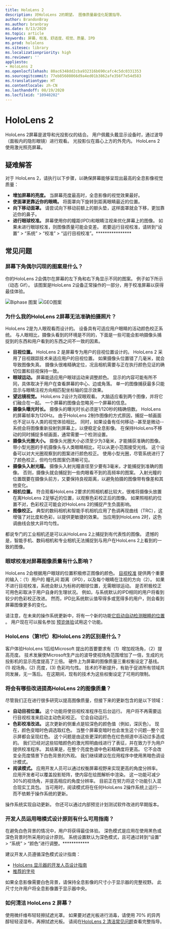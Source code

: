 ```yaml
---
title: HoloLens 2
description: 对HoloLens 2的期望。 图像质量最佳化配置指导。
author: BrandonBray
ms.author: branbray
ms.date: 8/13/2020
ms.topic: article
keywords: 屏幕、校准、舒适度、视觉、质量、IPD
ms.prod: hololens
ms.sitesec: library
ms.localizationpriority: high
ms.reviewer: ''
appliesto:
- HoloLens 2
ms.openlocfilehash: 80ac6348dd2cba932316b690cafc4c5dc0331353
ms.sourcegitcommit: 77eb85608066d9a4ed01b3862afe356f7e54d583
ms.translationtype: HT
ms.contentlocale: zh-CN
ms.lasthandoff: 08/19/2020
ms.locfileid: "10940202"
---
```

# HoloLens 2

HoloLens 2屏幕是波导和光投影仪的结合。 用户佩戴头戴显示设备时，通过波导（面板内的隐形眼镜）进行观看。 光投影仪在眉心上方的外壳内。 HoloLens 2 使用激光照亮屏幕。

## 疑难解答

对于 HoloLens 2，请执行以下步骤，以确保屏幕能够呈现出最高的全息影像视觉质量：

* **增加屏幕的亮度。** 当屏幕亮度最高时，全息影像的视觉效果最好。
* **使面罩更靠近你的眼睛。** 将面罩向下旋转到距离眼睛最近的位置。
* **向下移动面罩。** 请尝试向下移动前额上的额头垫，这样面罩就会下移，更加靠近你的鼻子。
* **进行眼球校准。** 屏幕使用你的瞳距(IPD)和眼睛注视来优化屏幕上的图像。 如果未进行眼球校准，则图像质量可能会变差。 若要运行目视校准，请转到“设置” > “系统” > “校准” > “运行目视校准”。****************

## 常见问题

### 屏幕下角偶尔闪现的图案是什么？

你的HoloLens 2会偶尔在屏幕的左下角和右下角显示不同的图案。 例子如下所示（动态 Gif）。 该图案是HoloLens 2设备正常操作的一部分，用于校准屏幕以获得最佳体验。

![Biphase 图案](./images/DAT-Biphase-Fiducial.gif) ![GEO图案](./images/DAT-GEO-Fiducial.gif)

### 为什么我的HoloLens 2屏幕无法准确拍摄照片？

HoloLens 2是为人眼观看而设计的。 设备具有可适应用户眼睛的活动颜色校正系统。 与人眼相比，摄像头看到的环境是不同的，下面是一些可能会影响摄像头捕捉到的东西和用户看到的东西之间不一致的因素。

* **目视位置。** HoloLens 2 是屏幕专为用户的目视位置设计的。 HoloLens 2 采用了目视跟踪技术来适应用户的目视位置。 如果摄像头位置错了几毫米，就会导致图像失真。 摄像头很难精确定位，况且相机需要与正在执行颜色见证的确切位置和目视保持一致。
* **眼球运动。** 屏幕能适应用户眼球运动来调整颜色。 显示的内容可能有所不同，具体取决于用户在查看屏幕的中心、边或角落。 单一的图像捕获最多只能显示与眼睛注视方向相匹配坐标轴的显示效果。
* **望远镜视觉。** HoloLens 2设计为双眼观看。 大脑适应看到两个图像，并将它们融合在一起。 一个屏幕的图像会忽略另一个屏幕的信息。
* **摄像头曝光时长。** 摄像头的曝光时长必须是1/120秒的精确倍数。 HoloLens的屏幕帧率为120Hz。 由于HoloLens 2制作图像的方式原因，捕捉一帧画面也不足以与人类的视觉体验相比。 同时，如果设备有任何移动--甚至是微动--系统会将图像重新投射到屏幕上，以便稳定全息影像。 在保持HoloLens不移动的同时捕捉多帧画面，通常需要一个检测设置。
* **摄像头光圈大小。** 摄像头光圈大小必须至少为3毫米，才能捕获准确的图像。 带小型光圈的手机摄像头与人类眼睛相比，可以从更小范围接受光线。
 这个设备可以对大光圈观察到的图案进行颜色校正。 使用小型光圈，尽管系统进行了了颜色校正，但均匀性图案仍清晰可见。
* **摄像头入射光瞳。** 摄像头入射光瞳直径至少要有3毫米，才能捕捉到准确的图像。 否则，摄像头就会捕捉到一些肉眼看不到的高频率的图案。 入射光瞳的位置既要在摄像头前方，又要保持良视距离，以避免拍摄的图像带有像差和其他变化。
* **相机位置。** 符合观看HoloLens 2要求的照相机都比较大，很难将摄像头放置在离HoloLens 2足够近的位置，以观察色彩校正后的图像。 如果照相机的位置不对，色彩校正可能会对HoloLens 2的捕捉产生负面影响。
* **图像校正。** 典型的数码相机和智能手机相机应用了色调再现曲线（TRC），这增强了对比度和色彩，以提供更敏捷的效果。 当应用到HoloLens 2时，这色调曲线会放大非均匀性。

都说专门的工业相机还是可以从HoloLens 2上捕捉到有代表性的图像。 遗憾的是，智能手机、数码相机和专业相机无法捕捉到与用户在HoloLens 2上看到的一致的图像。

### 眼球校准对屏幕图像质量有什么影响？

HoloLens 2会根据用户眼球的位置积极修正图像的颜色。 [目视校准](hololens-calibration.md) 提供两个重要的输入：（1）用户的 瞳孔间 距离（IPD），以及每个眼睛在注视的方向（2）。 如果不进行目视校准，系统会默认为标称的眼球位置，无需眼球运动。 是否积极校正可用色彩取决于用户自身的生理状况。 例如，与系统默认的IPD相同的用户将看到较少的色彩校正改进。 然而，IPD比系统默认值窄得多或宽得多的用户，则会看到屏幕图像更多的变化。

请注意，在未来的操作系统更新中，将有一个新的功能[它启动自动检测眼睛的位置](hololens-insider.md#auto-eye-position-support) 。 用户现在可以报名参加 [预览体验](hololens-insider.md)试用这个功能。

### HoloLens（第1代）和HoloLens 2的区别是什么？

客户体验HoloLens 1后给Microsoft 提出的首要要求有（1）增加视场角，（2）提高亮度。 技术发展使Microsoft生产出的波导使视场角范围增加了一倍，生成的光投影机的显示亮度提高了三倍。 硬件上为屏幕的图像质量三重权衡设定了基线。(1) 视场角，(2) 亮度，(3) 色彩均匀性。 技术的不断提升，有助于促进所有领域共同发展，无一落后。 在这期间，现有的技术为这些权衡设定了可用的限制。

### 将会有哪些改进提高HoloLens 2的图像质量？

尽管我们正在进行很多研究以提高图像质量，但接下来的更新包含的是以下领域：

* **自动目视位置。** 这个功能将使目视校准程序在后台运行。 用户将不再需要运行目视校准来启动主动色彩校正。 它会自动运行。
* **色彩校准改进。** 这次更新的侧重点是较深色的颜色值（例如，深灰色）。 现在，颜色变暗时色调选取红色。 当整个屏幕变暗时也会发生这个问题--整个显示屏都会呈现红色。 这个问题是由这些更深的颜色在红色频道中活动过多造成的。 我们已经对这些较暗颜色的激光照明曲线进行了表征，并在致力于为用户提供校准程序。 其结果是，在整个亮度色谱中色彩精确度将更高。 它不会改变全亮度情景下白色背景的外观。 我们继续建议在应用程序中使用黑暗色调设计模式。
* **阅读模式。** 应用开发人员可以通过权衡屏幕视野来实现更高的角度分辨率。 应用开发者可以覆盖投影矩阵，使内容在绘图解析中渲染。 这一功能可减少30%的视场角，并提高相应的角度分辨率。 目前正在努力将这个功能引入混合现实工具包。 当可用时，阅读模式将在任何HoloLens 2操作系统上运行--而不依赖于操作系统的更新。

操作系统实现自动更新。 你还可以通过内部预览计划测试软件改进的早期版本。

### 开发人员运用暗模式设计原则有什么可用指南？


在避免白色背景的情况中，用户将获得最佳体验。 深色模式是应用在使用黑色或深色背景时所采用的设计原则。 系统设置默认为深色模式，且可通过转到“设置” > “系统” > “颜色”进行调整。************

建议开发人员遵循深色模式设计指南：

* [HoloLens 显示器的开发人员设计指南](https://docs.microsoft.com/windows/mixed-reality/designing-content-for-holographic-display#design-guidelines)
* [推荐的字号](https://docs.microsoft.com/windows/mixed-reality/typography#recommended-font-size)

如果全息影像需要白色背景，请保持全息影像的尺寸小于显示器的完整视野。 此尺寸允许用户将全息影像置于显示器中央。

### 如何清洁 HoloLens 2 屏幕？

使用微纤维布轻轻擦拭遮光罩。 如果要对遮光板进行消毒，请使用 70% 的异丙醇轻轻浸湿布，再擦拭遮光板。 请阅在[HoloLens 2 清洁常见问题](hololens2-maintenance.md)查看完整指导。
